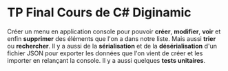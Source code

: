 # TP Final Cours de C# Diginamic

Créer un menu en application console pour pouvoir **créer**, **modifier**, **voir** et enfin **supprimer** des éléments que l'on a dans notre liste. Mais aussi **trier** ou **rechercher**. 
Il y a aussi de la **sérialisation** et de la **désérialisation** d'un fichier JSON pour exporter les données que l'on vient de créer et les importer en relançant la console.
Il y a aussi quelques **tests unitaires**. 

